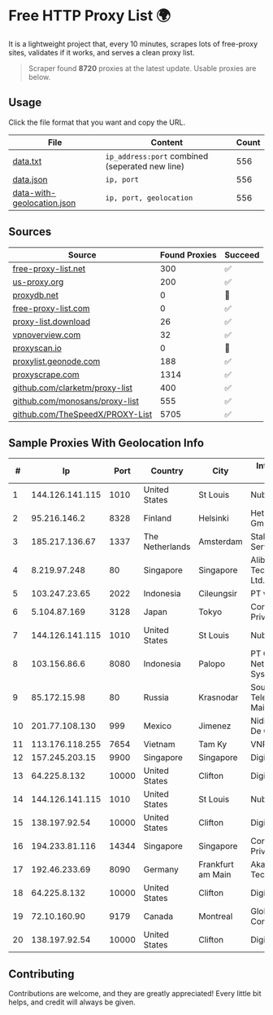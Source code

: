 
# Free HTTP Proxy List 🌍

It is a lightweight project that, every 10 minutes, scrapes lots of free-proxy sites, validates if it works, and serves a clean proxy list.


> Scraper found **8720** proxies at the latest update. Usable proxies are below.

## Usage

Click the file format that you want and copy the URL.


|File|Content|Count|
|----|-------|-----|
|[data.txt](https://raw.githubusercontent.com/themiralay/Proxy-List-World/master/data.txt)|`ip_address:port` combined (seperated new line)|556|
|[data.json](https://raw.githubusercontent.com/themiralay/Proxy-List-World/master/data.json)|`ip, port`|556|
|[data-with-geolocation.json](https://raw.githubusercontent.com/themiralay/Proxy-List-World/master/data-with-geolocation.json)|`ip, port, geolocation`|556|

## Sources

|Source|Found Proxies|Succeed|
|------|-------------|-------|
|[free-proxy-list.net](https://free-proxy-list.net)|300|✅|
|[us-proxy.org](https://www.us-proxy.org)|200|✅|
|[proxydb.net](http://proxydb.net)|0|🚫|
|[free-proxy-list.com](https://free-proxy-list.com/?page=&port=&type%5B%5D=http&type%5B%5D=https&up_time=0&search=Search)|0|✅|
|[proxy-list.download](https://www.proxy-list.download/HTTP)|26|✅|
|[vpnoverview.com](https://vpnoverview.com/privacy/anonymous-browsing/free-proxy-servers)|32|✅|
|[proxyscan.io](https://www.proxyscan.io)|0|🚫|
|[proxylist.geonode.com](https://proxylist.geonode.com/api/proxy-list?limit=300&page=1&sort_by=lastChecked&sort_type=desc&protocols=http,https)|188|✅|
|[proxyscrape.com](https://api.proxyscrape.com/v2/?request=displayproxies&protocol=http&timeout=10000&country=all&ssl=all&anonymity=all)|1314|✅|
|[github.com/clarketm/proxy-list](https://raw.githubusercontent.com/clarketm/proxy-list/master/proxy-list-raw.txt)|400|✅|
|[github.com/monosans/proxy-list](https://raw.githubusercontent.com/monosans/proxy-list/main/proxies/http.txt)|555|✅|
|[github.com/TheSpeedX/PROXY-List](https://raw.githubusercontent.com/TheSpeedX/PROXY-List/master/http.txt)|5705|✅|


## Sample Proxies With Geolocation Info

|#|Ip|Port|Country|City|Internet Service Provider|
|-|--|----|-------|----|-------------------------|
|1|144.126.141.115|1010|United States|St Louis|Nubes, LLC|
|2|95.216.146.2|8328|Finland|Helsinki|Hetzner Online GmbH|
|3|185.217.136.67|1337|The Netherlands|Amsterdam|Stallion Network Services Limited|
|4|8.219.97.248|80|Singapore|Singapore|Alibaba (US) Technology Co., Ltd.|
|5|103.247.23.65|2022|Indonesia|Cileungsir|PT wifian Solution|
|6|5.104.87.169|3128|Japan|Tokyo|Contabo Asia Private Limited|
|7|144.126.141.115|1010|United States|St Louis|Nubes, LLC|
|8|103.156.86.6|8080|Indonesia|Palopo|PT Chacha Networking System|
|9|85.172.15.98|80|Russia|Krasnodar|Southen Telecommunication Maintainer|
|10|201.77.108.130|999|Mexico|Jimenez|Nidix Networks S.a. De C.V.|
|11|113.176.118.255|7654|Vietnam|Tam Ky|VNPT|
|12|157.245.203.15|9900|Singapore|Singapore|DigitalOcean, LLC|
|13|64.225.8.132|10000|United States|Clifton|DigitalOcean, LLC|
|14|144.126.141.115|1010|United States|St Louis|Nubes, LLC|
|15|138.197.92.54|10000|United States|Clifton|DigitalOcean, LLC|
|16|194.233.81.116|14344|Singapore|Singapore|Contabo Asia Private Limited|
|17|192.46.233.69|8090|Germany|Frankfurt am Main|Akamai Technologies, Inc.|
|18|64.225.8.132|10000|United States|Clifton|DigitalOcean, LLC|
|19|72.10.160.90|9179|Canada|Montreal|GloboTech Communications|
|20|138.197.92.54|10000|United States|Clifton|DigitalOcean, LLC|



## Contributing

Contributions are welcome, and they are greatly appreciated! Every
little bit helps, and credit will always be given.

